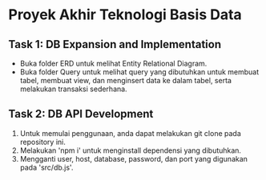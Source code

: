 # **Proyek Akhir Teknologi Basis Data**

## Task 1: DB Expansion and Implementation
- Buka folder ERD untuk melihat Entity Relational Diagram.
- Buka folder Query untuk melihat query yang dibutuhkan untuk membuat tabel, membuat view, dan menginsert data ke dalam tabel, serta melakukan transaksi sederhana.

## Task 2: DB API Development
1. Untuk memulai penggunaan, anda dapat melakukan git clone pada repository ini.
2. Melakukan 'npm i' untuk menginstall dependensi yang dibutuhkan.
3. Mengganti user, host, database, password, dan port yang digunakan pada 'src/db.js'.
